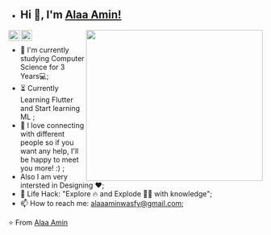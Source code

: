 - ## Hi 👋, I'm [Alaa Amin!](https://github.com/alaa-278) 
 

<img align="right" src="https://miro.medium.com/max/1400/1*qdAW1TjCN57h1lbuuzvchg.gif"  width="350" height="300">


<a href="https://twitter.com/alaaa_amin">
  <img align="left" alt="Alaa Amin | Twitter" width="22px" src=" https://www.iconpacks.net/icons/2/free-twitter-logo-icon-2429-thumb.png" />
</a>
<a href="https://www.linkedin.com/in/alaa-amin-4ba0a31b3/">
  <img align="left" alt="Alaa's LinkdeIN" width="22px" src=" https://www.edigitalagency.com.au/wp-content/uploads/Linkedin-logo-icon-png.png" /><br/>
</a>




- :telescope: I'm currently studying Computer Science for 3 Years💻;
- :hourglass_flowing_sand: Currently Learning Flutter and Start learning ML ;
- 💬 I love connecting with different people so if you want any help, I'll be happy to meet you more! :) ;
-  Also I am very intersted in Designing ♥️; 
- :dart: Life Hack: "Explore :fire: and Explode :man_technologist: with knowledge";
- 📫 How to reach me: alaaaminwasfy@gmail.com;


⭐️ From [Alaa Amin](https://github.com/alaa-278)

